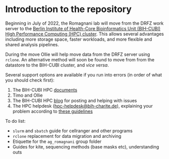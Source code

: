 # Introduction to the repository  
Beginning in July of 2022, the Romagnani lab will move from the DRFZ work server to the [Berlin Institute of Health-Core Bioinformatics Unit (BIH-CUBI) High Performance Computing (HPC) cluster](https://www.hpc.bihealth.org/). This allows several advantages including more storage space, faster workloads, and more flexible and shared analysis pipelines.  

During the move Ollie will help move data from the DRFZ server using ```rclone```. An alternative method will soon be found to move from from the datastore to the BIH-CUBI cluster, and *vice versa*.

Several support options are available if you run into errors (in order of what you should check first):  
1. The BIH-CUBI HPC [documents](https://bihealth.github.io/bih-cluster/)  
2. Timo and Ollie  
3. The BIH-CUBI HPC [blog](https://hpc-talk.cubi.bihealth.org/) for posting and helping with issues  
4. The HPC helpdesk (hpc-helpdesk@bih-charite.de), explaining your problem according to [these guidelines](https://bihealth.github.io/bih-cluster/help/good-tickets/)  


To do list:  
- ```slurm``` and ```sbatch``` guide for cellranger and other programs  
- ```rclone``` replacement for data migration and archiving  
- Etiquette for the ```ag_romagnani``` group folder  
- Guides for kite, sequencing methods (base masks etc), understanding outs  
